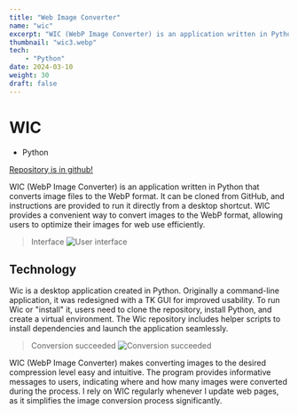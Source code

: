 ```yaml
---
title: "Web Image Converter"
name: "wic"
excerpt: "WIC (WebP Image Converter) is an application written in Python that converts image files to the WebP format. It can be cloned from GitHub, and instructions are provided to run..."
thumbnail: "wic3.webp"
tech: 
    - "Python"
date: 2024-03-10
weight: 30
draft: false
---
```


# WIC

- Python

[Repository is in github!](https://github.com/linre-90/WIC2.0)


WIC (WebP Image Converter) is an application written in Python that converts image files to the WebP format. It can be cloned from GitHub, and instructions are provided to run it directly from a desktop shortcut. WIC provides a convenient way to convert images to the WebP format, allowing users to optimize their images for web use efficiently.

> Interface
![User interface](/content/images/wic3.webp "User interface.")

## Technology
Wic is a desktop application created in Python. Originally a command-line application, it was redesigned with a TK GUI for improved usability. To run Wic or "install" it, users need to clone the repository, install Python, and create a virtual environment. The Wic repository includes helper scripts to install dependencies and launch the application seamlessly.

> Conversion succeeded
![Conversion succeeded](/content/images/wic2.webp "Conversion succeeded.")

WIC (WebP Image Converter) makes converting images to the desired compression level easy and intuitive. The program provides informative messages to users, indicating where and how many images were converted during the process. I rely on WIC regularly whenever I update web pages, as it simplifies the image conversion process significantly.